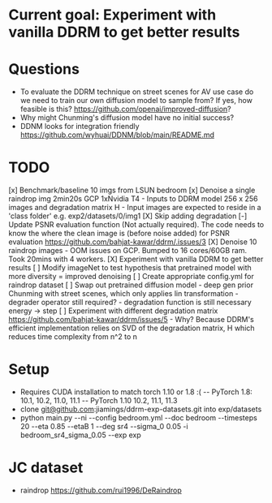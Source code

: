 # Current goal: Experiment with vanilla DDRM to get better results

# Questions
- To evaluate the DDRM technique on street scenes for AV use case do we need to train our own diffusion model to sample from? If yes, how feasible is this? 
https://github.com/openai/improved-diffusion?
- Why might Chunming's diffusion model have no initial success?
- DDNM looks for integration friendly https://github.com/wyhuai/DDNM/blob/main/README.md

# TODO
[x] Benchmark/baseline 10 imgs from LSUN bedroom
[x] Denoise a single raindrop img 2min20s GCP 1xNvidia T4
    - Inputs to DDRM model 256 x 256 images and degradation matrix H
    - Input images are expected to reside in a 'class folder' e.g. exp2/datasets/0/img1
[X] Skip adding degradation
    [-] Update PSNR evaluation function (Not actually required). The code needs to know the where the clean image is (before noise added) for PSNR evaluation https://github.com/bahjat-kawar/ddrm/.issues/3 
[X] Denoise 10 raindrop images
    - OOM issues on GCP. Bumped to 16 cores/60GB ram. Took 20mins with 4 workers.
[X] Experiment with vanilla DDRM to get better results
[ ] Modify imageNet to test hypothesis that pretrained model with more diversity = improved denoising
[ ] Create appropriate config.yml for raindrop dataset
[ ] Swap out pretrained diffusion model 
    - deep gen prior Chunming with street scenes, which only applies lin transformation
    - degrader operator still required?
    - degradation function is still necessary energy -> step
[ ] Experiment with different degradation matrix https://github.com/bahjat-kawar/ddrm/issues/5
    - Why? Because DDRM's efficient implementation relies on SVD of the degradation matrix, H which reduces time complexity from n^2 to n

# Setup
- Requires CUDA installation to match torch 1.10 or 1.8 :(
-- PyTorch 1.8: 10.1, 10.2, 11.0, 11.1
-- PyTorch 1.10 10.2, 11.1, 11.3
- clone git@github.com:jiamings/ddrm-exp-datasets.git into exp/datasets
- python main.py --ni --config bedroom.yml --doc bedroom --timesteps 20 --eta 0.85 --etaB 1 --deg sr4 --sigma_0 0.05 -i bedroom_sr4_sigma_0.05 --exp exp

# JC dataset
- raindrop https://github.com/rui1996/DeRaindrop